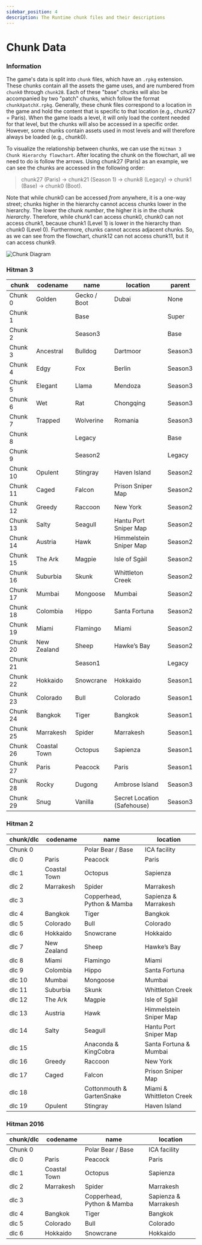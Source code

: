 ```yaml
---
sidebar_position: 4
description: The Runtime chunk files and their descriptions
---
```


# Chunk Data

### Information

The game's data is split into `chunk` files, which have an `.rpkg` extension. These chunks contain all the assets the game uses, and are numbered from `chunk0` through `chunk28`. Each of these "base" chunks will also be accompanied by two "patch" chunks, which follow the format `chunkXpatchX.rpkg`. Generally, these chunk files correspond to a location in the game and hold the content that is specific to that location (e.g., chunk27 = Paris). When the game loads a level, it will only load the content needed for that level, but the chunks will also be accessed in a specific order. However, some chunks contain assets used in most levels and will therefore always be loaded (e.g., chunk0).

To visualize the relationship between chunks, we can use the `Hitman 3 Chunk Hierarchy flowchart`. After locating the chunk on the flowchart, all we need to do is follow the arrows. Using chunk27 (Paris) as an example, we can see the chunks are accessed in the following order:

> chunk27 (Paris) -> chunk21 (Season 1) -> chunk8 (Legacy) -> chunk1 (Base) -> chunk0 (Boot).

Note that while chunk0 can be accessed _from_ anywhere, it is a one-way street; chunks higher in the hierarchy cannot access chunks lower in the hierarchy. The lower the chunk _number_, the higher it is in the chunk _hierarchy_. Therefore, while chunk1 can access chunk0, chunk0 can not access chunk1, because chunk1 (Level 1) is lower in the hierarchy than chunk0 (Level 0). Furthermore, chunks cannot access adjacent chunks. So, as we can see from the flowchart, chunk12 can not access chunk11, but it can access chunk9.

![Chunk Diagram](pathname:///media/chunkdata/chunk_data_diagram.svg)

### Hitman 3

| chunk    | codename     | name         | location                    | parent
| -------- | ------------ | ------------ | --------------------------- | ---------
| Chunk 0  | Golden       | Gecko / Boot | Dubai                       | None
| Chunk 1  |              | Base         |                             | Super
| Chunk 2  |              | Season3      |                             | Base
| Chunk 3  | Ancestral    | Bulldog      | Dartmoor                    | Season3
| Chunk 4  | Edgy         | Fox          | Berlin                      | Season3
| Chunk 5  | Elegant      | Llama        | Mendoza                     | Season3
| Chunk 6  | Wet          | Rat          | Chongqing                   | Season3
| Chunk 7  | Trapped      | Wolverine    | Romania                     | Season3
| Chunk 8  |              | Legacy       |                             | Base
| Chunk 9  |              | Season2      |                             | Legacy
| Chunk 10 | Opulent      | Stingray     | Haven Island                | Season2
| Chunk 11 | Caged        | Falcon       | Prison Sniper Map           | Season2
| Chunk 12 | Greedy       | Raccoon      | New York                    | Season2
| Chunk 13 | Salty        | Seagull      | Hantu Port Sniper Map       | Season2
| Chunk 14 | Austria      | Hawk         | Himmelstein Sniper Map      | Season2
| Chunk 15 | The Ark      | Magpie       | Isle of Sgàil               | Season2
| Chunk 16 | Suburbia     | Skunk        | Whittleton Creek            | Season2
| Chunk 17 | Mumbai       | Mongoose     | Mumbai                      | Season2
| Chunk 18 | Colombia     | Hippo        | Santa Fortuna               | Season2
| Chunk 19 | Miami        | Flamingo     | Miami                       | Season2
| Chunk 20 | New Zealand  | Sheep        | Hawke’s Bay                 | Season2
| Chunk 21 |              | Season1      |                             | Legacy
| Chunk 22 | Hokkaido     | Snowcrane    | Hokkaido                    | Season1
| Chunk 23 | Colorado     | Bull         | Colorado                    | Season1
| Chunk 24 | Bangkok      | Tiger        | Bangkok                     | Season1
| Chunk 25 | Marrakesh    | Spider       | Marrakesh                   | Season1
| Chunk 26 | Coastal Town | Octopus      | Sapienza                    | Season1
| Chunk 27 | Paris        | Peacock      | Paris                       | Season1
| Chunk 28 | Rocky        | Dugong       | Ambrose Island              | Season3
| Chunk 29 | Snug         | Vanilla      | Secret Location (Safehouse) | Season3

### Hitman 2

| chunk/dlc | codename     | name                       | location                 |
| --------- | ------------ | -------------------------- | ------------------------ |
| Chunk 0   |              | Polar Bear / Base          | ICA facility             |
| dlc 0     | Paris        | Peacock                    | Paris                    |
| dlc 1     | Coastal Town | Octopus                    | Sapienza                 |
| dlc 2     | Marrakesh    | Spider                     | Marrakesh                |
| dlc 3     |              | Copperhead, Python & Mamba | Sapienza & Marrakesh     |
| dlc 4     | Bangkok      | Tiger                      | Bangkok                  |
| dlc 5     | Colorado     | Bull                       | Colorado                 |
| dlc 6     | Hokkaido     | Snowcrane                  | Hokkaido                 |
| dlc 7     | New Zealand  | Sheep                      | Hawke’s Bay              |
| dlc 8     | Miami        | Flamingo                   | Miami                    |
| dlc 9     | Colombia     | Hippo                      | Santa Fortuna            |
| dlc 10    | Mumbai       | Mongoose                   | Mumbai                   |
| dlc 11    | Suburbia     | Skunk                      | Whittleton Creek         |
| dlc 12    | The Ark      | Magpie                     | Isle of Sgàil            |
| dlc 13    | Austria      | Hawk                       | Himmelstein Sniper Map   |
| dlc 14    | Salty        | Seagull                    | Hantu Port Sniper Map    |
| dlc 15    |              | Anaconda & KingCobra       | Santa Fortuna & Mumbai   |
| dlc 16    | Greedy       | Raccoon                    | New York                 |
| dlc 17    | Caged        | Falcon                     | Prison Sniper Map        |
| dlc 18    |              | Cottonmouth & GartenSnake  | Miami & Whittleton Creek |
| dlc 19    | Opulent      | Stingray                   | Haven Island             |

### Hitman 2016

| chunk/dlc | codename     | name                       | location             |
| --------- | ------------ | -------------------------- | -------------------- |
| Chunk 0   |              | Polar Bear / Base          | ICA facility         |
| dlc 0     | Paris        | Peacock                    | Paris                |
| dlc 1     | Coastal Town | Octopus                    | Sapienza             |
| dlc 2     | Marrakesh    | Spider                     | Marrakesh            |
| dlc 3     |              | Copperhead, Python & Mamba | Sapienza & Marrakesh |
| dlc 4     | Bangkok      | Tiger                      | Bangkok              |
| dlc 5     | Colorado     | Bull                       | Colorado             |
| dlc 6     | Hokkaido     | Snowcrane                  | Hokkaido             |
